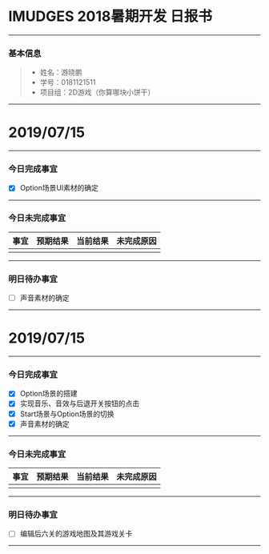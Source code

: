# IMUDGES 2018暑期开发 日报书
-------


### 基本信息
> * 姓名：游晓鹏
> * 学号：0181121511
> * 项目组：2D游戏（你算哪块小饼干）

-------


# 2019/07/15

-------

### 今日完成事宜
- [x]  Option场景UI素材的确定


-----
### 今日未完成事宜


| 事宜     |预期结果| 当前结果  | 未完成原因   | 
| --------   | -----:  | -----:  | :----:  |
|    |  |  |   |

------
### 明日待办事宜
- [ ] 声音素材的确定

-------


# 2019/07/15

-------

### 今日完成事宜
- [x]  Option场景的搭建
- [x]  实现音乐、音效与后退开关按钮的点击
- [x]  Start场景与Option场景的切换
- [x]  声音素材的确定

-----
### 今日未完成事宜


| 事宜     |预期结果| 当前结果  | 未完成原因   | 
| --------   | -----:  | -----:  | :----:  |
|    |  |   |  |


------
### 明日待办事宜
- [ ] 编辑后六关的游戏地图及其游戏关卡
-------
